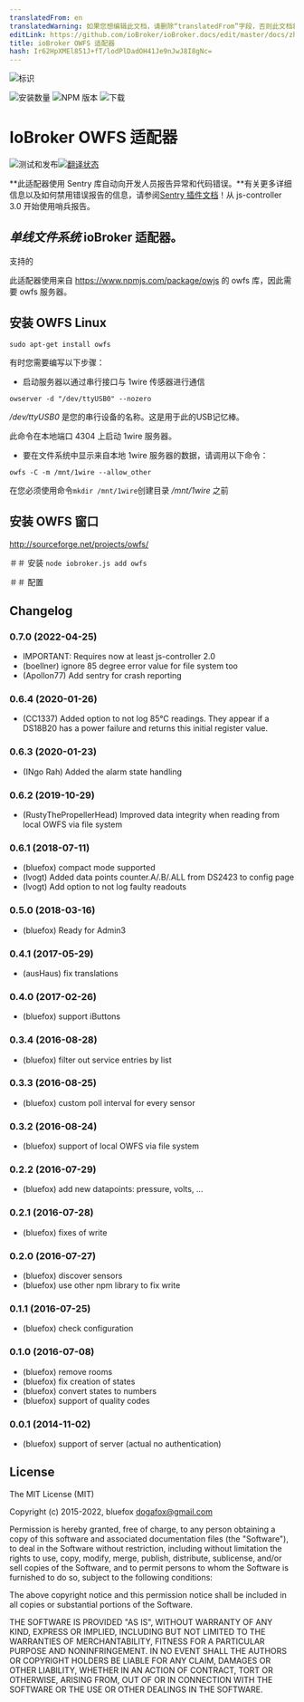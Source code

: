 ```yaml
---
translatedFrom: en
translatedWarning: 如果您想编辑此文档，请删除“translatedFrom”字段，否则此文档将再次自动翻译
editLink: https://github.com/ioBroker/ioBroker.docs/edit/master/docs/zh-cn/adapterref/iobroker.owfs/README.md
title: ioBroker OWFS 适配器
hash: Ir62HpXMEl851J+fT/lodPlDadOH41Je9nJwJ8I8gNc=
---
```

![标识](../../../en/adapterref/iobroker.owfs/admin/owfs.png)

![安装数量](http://iobroker.live/badges/owfs-stable.svg)
![NPM 版本](http://img.shields.io/npm/v/iobroker.owfs.svg)
![下载](https://img.shields.io/npm/dm/iobroker.owfs.svg)

# IoBroker OWFS 适配器
![测试和发布](https://github.com/ioBroker/ioBroker.owfs/workflows/Test%20and%20Release/badge.svg)[![翻译状态](https://weblate.iobroker.net/widgets/adapters/-/owfs/svg-badge.svg)](https://weblate.iobroker.net/engage/adapters/?utm_source=widget)

**此适配器使用 Sentry 库自动向开发人员报告异常和代码错误。**有关更多详细信息以及如何禁用错误报告的信息，请参阅[Sentry 插件文档](https://github.com/ioBroker/plugin-sentry#plugin-sentry)！从 js-controller 3.0 开始使用哨兵报告。

## *单线文件系统* ioBroker 适配器。
支持的

此适配器使用来自 https://www.npmjs.com/package/owjs 的 owfs 库，因此需要 owfs 服务器。

## 安装 OWFS Linux
```sudo apt-get install owfs```

有时您需要编写以下步骤：

- 启动服务器以通过串行接口与 1wire 传感器进行通信

```
owserver -d "/dev/ttyUSB0" --nozero
```

*/dev/ttyUSB0* 是您的串行设备的名称。这是用于此的USB记忆棒。

此命令在本地端口 4304 上启动 1wire 服务器。

- 要在文件系统中显示来自本地 1wire 服务器的数据，请调用以下命令：

```
owfs -C -m /mnt/1wire --allow_other
```

在您必须使用命令`mkdir /mnt/1wire`创建目录 */mnt/1wire* 之前

## 安装 OWFS 窗口
http://sourceforge.net/projects/owfs/

＃＃ 安装
```node iobroker.js add owfs```

＃＃ 配置

## Changelog
### 0.7.0 (2022-04-25)
* IMPORTANT: Requires now at least js-controller 2.0
* (boellner) ignore 85 degree error value for file system too
* (Apollon77) Add sentry for crash reporting

### 0.6.4 (2020-01-26)
* (CC1337) Added option to not log 85°C readings. They appear if a DS18B20 has a power failure and returns this initial register value.

### 0.6.3 (2020-01-23)
* (INgo Rah) Added the alarm state handling

### 0.6.2 (2019-10-29)
* (RustyThePropellerHead) Improved data integrity when reading from local OWFS via file system

### 0.6.1 (2018-07-11)
* (bluefox) compact mode supported
* (lvogt) Added data points counter.A/.B/.ALL from DS2423 to config page
* (lvogt) Add option to not log faulty readouts

### 0.5.0 (2018-03-16)
* (bluefox) Ready for Admin3

### 0.4.1 (2017-05-29)
* (ausHaus) fix translations

### 0.4.0 (2017-02-26)
* (bluefox) support iButtons

### 0.3.4 (2016-08-28)
* (bluefox) filter out service entries by list

### 0.3.3 (2016-08-25)
* (bluefox) custom poll interval for every sensor

### 0.3.2 (2016-08-24)
* (bluefox) support of local OWFS via file system

### 0.2.2 (2016-07-29)
* (bluefox) add new datapoints: pressure, volts, ...

### 0.2.1 (2016-07-28)
* (bluefox) fixes of write

### 0.2.0 (2016-07-27)
* (bluefox) discover sensors
* (bluefox) use other npm library to fix write

### 0.1.1 (2016-07-25)
* (bluefox) check configuration

### 0.1.0 (2016-07-08)
* (bluefox) remove rooms
* (bluefox) fix creation of states
* (bluefox) convert states to numbers
* (bluefox) support of quality codes

### 0.0.1 (2014-11-02)
* (bluefox) support of server (actual no authentication)

## License

The MIT License (MIT)

Copyright (c) 2015-2022, bluefox <dogafox@gmail.com>

Permission is hereby granted, free of charge, to any person obtaining a copy
of this software and associated documentation files (the "Software"), to deal
in the Software without restriction, including without limitation the rights
to use, copy, modify, merge, publish, distribute, sublicense, and/or sell
copies of the Software, and to permit persons to whom the Software is
furnished to do so, subject to the following conditions:

The above copyright notice and this permission notice shall be included in
all copies or substantial portions of the Software.

THE SOFTWARE IS PROVIDED "AS IS", WITHOUT WARRANTY OF ANY KIND, EXPRESS OR
IMPLIED, INCLUDING BUT NOT LIMITED TO THE WARRANTIES OF MERCHANTABILITY,
FITNESS FOR A PARTICULAR PURPOSE AND NONINFRINGEMENT. IN NO EVENT SHALL THE
AUTHORS OR COPYRIGHT HOLDERS BE LIABLE FOR ANY CLAIM, DAMAGES OR OTHER
LIABILITY, WHETHER IN AN ACTION OF CONTRACT, TORT OR OTHERWISE, ARISING FROM,
OUT OF OR IN CONNECTION WITH THE SOFTWARE OR THE USE OR OTHER DEALINGS IN
THE SOFTWARE.